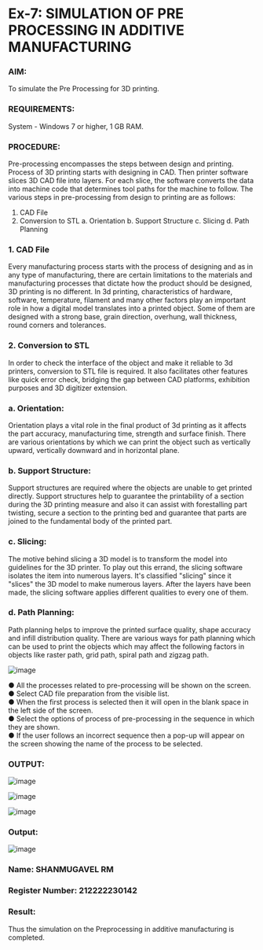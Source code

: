 # Ex-7: SIMULATION OF PRE PROCESSING IN ADDITIVE MANUFACTURING

### AIM:
To simulate the Pre Processing for 3D printing.
### REQUIREMENTS:
 System - Windows 7 or higher, 1 GB RAM.
### PROCEDURE:
 Pre-processing encompasses the steps between design and printing. Process of 3D printing starts with designing in CAD. Then printer software slices 3D CAD file into layers. For each slice, the software converts the data into machine code that determines tool paths for the machine to follow. The various steps in pre-processing from design to printing are as follows:

 1)	CAD File
 2)	Conversion to STL a. Orientation b. Support Structure c. Slicing d. Path Planning

### 1. CAD File
 Every manufacturing process starts with the process of designing and as in any type of manufacturing, there are certain limitations to the materials and manufacturing processes that dictate how the product should be designed, 3D printing is no different. In 3d printing, characteristics of hardware, software, temperature, filament and many other factors play an important role in how a digital model translates into a printed object. Some of them are designed with a strong base, grain direction, overhung, wall thickness, round corners and tolerances.

### 2. Conversion to STL
 In order to check the interface of the object and make it reliable to 3d printers, conversion to STL file is required. It also facilitates other features like quick error check, bridging the gap between CAD platforms, exhibition purposes and 3D digitizer extension.

### a. Orientation:
 Orientation plays a vital role in the final product of 3d printing as it affects the part accuracy, manufacturing time, strength and surface finish. There are various orientations by which we can print the object such as vertically upward, vertically downward and in horizontal plane.

### b. Support Structure:
 Support structures are required where the objects are unable to get printed directly. Support structures help to guarantee the printability of a section during the 3D printing measure and also it can assist with forestalling part twisting, secure a section to the printing bed and guarantee that parts are joined to the fundamental body of the printed part.

### c. Slicing:
 The motive behind slicing a 3D model is to transform the model into guidelines for the 3D printer. To play out this errand, the slicing software isolates the item into numerous layers. It's classified "slicing" since it "slices" the 3D model to make numerous layers. After the layers have been made, the slicing software applies different qualities to every one of them.

### d. Path Planning:
 Path planning helps to improve the printed surface quality, shape accuracy and infill distribution quality. There are various ways for path planning which can be used to print the objects which may affect the following factors in objects like raster path, grid path, spiral path and zigzag path.

![image](https://github.com/Sellakumar1987/Ex.-No.-7---SIMULATION-OF-PRE--PROCESSING-IN-ADDITIVE-MANUFACTURING/assets/113594316/baef8515-67d7-4c96-accc-4ee88035c9e7 )

 ●	All the processes related to pre-processing will be shown on the screen.<br>
 ●	Select CAD file preparation from the visible list.<br>
 ●	When the first process is selected then it will open in the blank space in the left side of the screen.<br>
 ●	Select the options of process of pre-processing in the sequence in which they are shown.<br>
 ●	If the user follows an incorrect sequence then a pop-up will appear on the screen showing the name of the process to be selected.<br>

### OUTPUT:
![image](https://github.com/22002102/Ex.-No.-7---SIMULATION-OF-PRE--PROCESSING-IN-ADDITIVE-MANUFACTURING/assets/119091638/2d266208-4d71-4f3a-8132-17c8d5ef433c)

![image](https://github.com/22002102/Ex.-No.-7---SIMULATION-OF-PRE--PROCESSING-IN-ADDITIVE-MANUFACTURING/assets/119091638/4de68062-cc56-494e-bcd5-057631a422ea)

![image](https://github.com/22002102/Ex.-No.-7---SIMULATION-OF-PRE--PROCESSING-IN-ADDITIVE-MANUFACTURING/assets/119091638/e22afc7f-12b0-43f7-908d-cbaf7acb855d)


### Output:
![image](https://github.com/22002102/Ex.-No.-7---SIMULATION-OF-PRE--PROCESSING-IN-ADDITIVE-MANUFACTURING/assets/119091638/1db486d2-54a7-4ff9-afce-a9185900a0c3)

### Name: SHANMUGAVEL RM
### Register Number: 212222230142

### Result: 
 Thus the simulation on the Preprocessing in additive manufacturing is completed.
